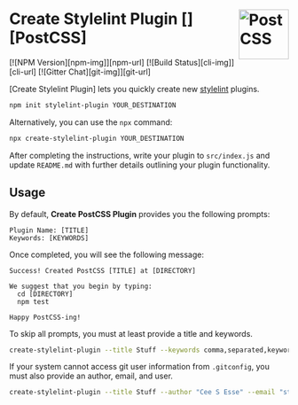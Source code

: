 # Create Stylelint Plugin [<img src="https://jonneal.dev/stylelint-logo.svg" alt="PostCSS" width="90" height="90" align="right">][PostCSS]

[![NPM Version][npm-img]][npm-url]
[![Build Status][cli-img]][cli-url]
[![Gitter Chat][git-img]][git-url]

[Create Stylelint Plugin] lets you quickly create new [stylelint] plugins.

```sh
npm init stylelint-plugin YOUR_DESTINATION
```

Alternatively, you can use the `npx` command:

```sh
npx create-stylelint-plugin YOUR_DESTINATION
```

After completing the instructions, write your plugin to `src/index.js` and
update `README.md` with further details outlining your plugin functionality.

## Usage

By default, **Create PostCSS Plugin** provides you the following prompts:

```
Plugin Name: [TITLE]
Keywords: [KEYWORDS]
```

Once completed, you will see the following message:

```
Success! Created PostCSS [TITLE] at [DIRECTORY]

We suggest that you begin by typing:
  cd [DIRECTORY]
  npm test

Happy PostCSS-ing!
```

To skip all prompts, you must at least provide a title and keywords.

```sh
create-stylelint-plugin --title Stuff --keywords comma,separated,keywords
```

If your system cannot access git user information from `.gitconfig`, you must
also provide an author, email, and user.

```sh
create-stylelint-plugin --title Stuff --author "Cee S Esse" --email "stylelint@stylelint.org" --user ceesesse --keywords comma,separated,keywords
```

[create-stylelint-plugin]: https://github.com/csstools/create-stylelint-plugin
[stylelint]: https://github.com/stylelint/stylelint
